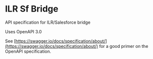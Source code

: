 # ILR Sf Bridge
API specification for ILR/Salesforce bridge

Uses OpenAPI 3.0

See [https://swagger.io/docs/specification/about/](https://swagger.io/docs/specification/about/) for a good primer on the OpenAPI specification.
